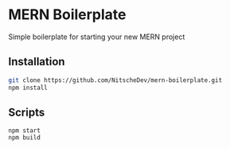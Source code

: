# MERN Boilerplate
Simple boilerplate for starting your new MERN project

## Installation

```bash
git clone https://github.com/NitscheDev/mern-boilerplate.git
npm install
```

## Scripts

```npm
npm start
npm build
```
